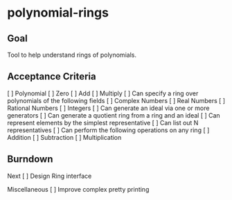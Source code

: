 # polynomial-rings

## Goal

Tool to help understand rings of polynomials.  

## Acceptance Criteria

[ ] Polynomial
	[ ] Zero
	[ ] Add
	[ ] Multiply
[ ] Can specify a ring over polynomials of the following fields
	[ ] Complex Numbers
	[ ] Real Numbers
	[ ] Rational Numbers
	[ ] Integers
[ ] Can generate an ideal via one or more generators
[ ] Can generate a quotient ring from a ring and an ideal
	[ ] Can represent elements by the simplest representative
	[ ] Can list out N representatives
[ ] Can perform the following operations on any ring
	[ ] Addition
	[ ] Subtraction
	[ ] Multiplication

## Burndown


Next
	[ ] Design Ring interface



Miscellaneous
	[ ] Improve complex pretty printing